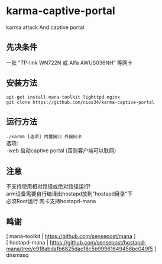 # karma-captive-portal
karma attack And captive portal </br>

## 先决条件
一张 "TP-link WN722N 或 Alfa AWUS036NH" 等网卡 </br>

## 安装方法
`apt-get install mana-toolkit lighttpd nginx` </br>
`git clone https://github.com/nios34/karma-captive-portal` </br>

## 运行方法
`./karma [选项] 内置接口 外接网卡 ` </br>
选项: </br>
  -web 启动captive portal (否则客户端可以联网) </br>

## 注意 
不支持使用相对路径或绝对路径运行! </br>
arm设备需要自行编译出hostapd放到"hostapd目录"下 </br>
必须Root运行 网卡支持hostapd-mana </br>

## 鸣谢
[ mana-toolkit | https://github.com/sensepost/mana ] </br>
[ hostapd-mana | https://github.com/sensepost/hostapd-mana/tree/e918abdafb6825dacf8c5b99961649456bc049f5 ] </br>
dnsmasq </br>


